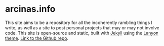 # arcinas.info

This site aims to be a repository for all the incoherently rambling things I write, as well as a site to post personal projects that may or may not involve code. This site is open-source and static, built with [Jekyll](https://jekyllrb.com/) using the [Lanyon theme](https://github.com/poole/lanyon). [Link to the Github repo](https://github.com/lel-rc/lel-rc.github.io).
